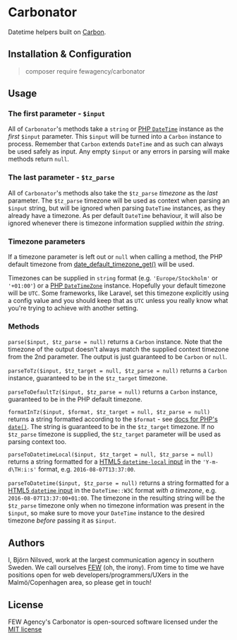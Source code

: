 # Carbonator
Datetime helpers built on [Carbon](http://carbon.nesbot.com).

## Installation & Configuration
> composer require fewagency/carbonator

## Usage

### The first parameter - `$input`
All of `Carbonator`'s methods take a `string` or
[PHP `DateTime`](http://php.net/manual/en/class.datetime.php)
instance as the *first* `$input` parameter.
This `$input` will be turned into a `Carbon` instance to process.
Remember that `Carbon` extends `DateTime`
and as such can always be used safely as input.
Any empty `$input` or any errors in parsing will make methods return `null`.

### The last parameter - `$tz_parse`
All of `Carbonator`'s methods also take the `$tz_parse` *timezone* as the *last* parameter.
The `$tz_parse` timezone will be used as context when parsing an `$input` string,
but will be ignored when parsing `DateTime` instances, as they already have a timezone.
As per default `DateTime` behaviour, it will also be ignored whenever there is timezone
information supplied *within the string*.

### Timezone parameters
If a timezone parameter is left out or `null` when calling a method,
the PHP default timezone from
[date_default_timezone_get()](http://php.net/manual/en/function.date-default-timezone-get.php)
will be used.

Timezones can be supplied in `string` format (e.g. `'Europe/Stockholm'` or `'+01:00'`) or a
[PHP `DateTimeZone`](http://php.net/manual/en/class.datetimezone.php) instance.
Hopefully your default timezone will be `UTC`.
Some frameworks, like Laravel, set this timezone explicitly using a config value
and you should keep that as `UTC` unless you really know what you're trying to achieve with
another setting. 

### Methods
`parse($input, $tz_parse = null)` returns a `Carbon` instance.
Note that the timezone of the output doesn't always match the supplied context timezone
from the 2nd parameter. The output is just guaranteed to be `Carbon` or `null`.

`parseToTz($input, $tz_target = null, $tz_parse = null)`
returns a `Carbon` instance, guaranteed to be in the `$tz_target` timezone.

`parseToDefaultTz($input, $tz_parse = null)` returns a `Carbon` instance,
guaranteed to be in the PHP default timezone.

`formatInTz($input, $format, $tz_target = null, $tz_parse = null)` returns a string
formatted according to the `$format` - see [docs for PHP's `date()`](http://php.net/manual/en/function.date.php).
The string is guaranteed to be in the `$tz_target` timezone.
If no `$tz_parse` timezone is supplied, the `$tz_target` parameter will be used as
parsing context too.

`parseToDatetimeLocal($input, $tz_target = null, $tz_parse = null)`
returns a string formatted for a
[HTML5 `datetime-local` input](http://www.w3.org/TR/html-markup/input.datetime-local.html)
in the `'Y-m-d\TH:i:s'` format, e.g. `2016-08-07T13:37:00`.

`parseToDatetime($input, $tz_parse = null)` returns a string formatted for a
[HTML5 `datetime` input](http://www.w3.org/TR/html-markup/input.datetime.html)
in the `DateTime::W3C` format *with a timezone*, e.g. `2016-08-07T13:37:00+01:00`.
The timezone in the resulting string will be the `$tz_parse` timezone only when no
timezone information was present in the `$input`, so make sure to move your
`DateTime` instance to the desired timezone *before* passing it as `$input`.

## Authors
I, Björn Nilsved, work at the largest communication agency in southern Sweden.
We call ourselves [FEW](http://fewagency.se) (oh, the irony).
From time to time we have positions open for web developers/programmers/UXers in the Malmö/Copenhagen area,
so please get in touch!

## License
FEW Agency's Carbonator is open-sourced software licensed under the
[MIT license](http://opensource.org/licenses/MIT)
